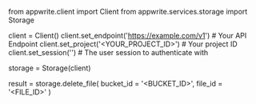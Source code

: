 from appwrite.client import Client
from appwrite.services.storage import Storage

client = Client()
client.set_endpoint('https://example.com/v1') # Your API Endpoint
client.set_project('<YOUR_PROJECT_ID>') # Your project ID
client.set_session('') # The user session to authenticate with

storage = Storage(client)

result = storage.delete_file(
    bucket_id = '<BUCKET_ID>',
    file_id = '<FILE_ID>'
)
